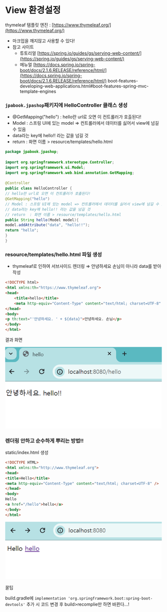 # View 환경설정

thymeleaf 템플릿 엔진 : [https://www.thymeleaf.org/](https://www.thymeleaf.org/)

- 마크업을 깨지않고 사용할 수 있다!
- 참고 사이트
    - 튜토리얼 [https://spring.io/guides/gs/serving-web-content/](https://spring.io/guides/gs/serving-web-content/)
    - 메뉴얼  [https://docs.spring.io/spring-boot/docs/2.1.6.RELEASE/reference/html/](https://docs.spring.io/spring-boot/docs/2.1.6.RELEASE/reference/html/)
      boot-features-developing-web-applications.html#boot-features-spring-mvc-template-engines

### `jpabook.jpashop`패키지에 HelloController 클래스 생성

- @GetMapping("hello") : hello란 url로 오면 이 컨트롤러가 호출된다!
- Model : 스프링 UI에 있는 model => 컨트롤러에서 데이터를 싫어서 view에 넘길 수 있음
- data라는 key에 hello!! 라는 값을 넘길 것
- return  : 화면 이름 > resource/templates/hello.html

```java
package jpabook.jpashop;

import org.springframework.stereotype.Controller;
import org.springframework.ui.Model;
import org.springframework.web.bind.annotation.GetMapping;

@Controller
public class HelloController {
// hello란 url로 오면 이 컨트롤러가 호출된다!
@GetMapping("hello")
// Model : 스프링 UI에 있는 model => 컨트롤러에서 데이터를 싫어서 view에 넘길 수 있음
// data라는 key에 hello!! 라는 값을 넘길 것
// return  : 화면 이름 > resource/templates/hello.html
public String hello(Model model){
model.addAttribute("data", "hello!!");
return "hello";
}
}
```

### resource/templates/hello.html 파일 생성

- thymeleaf로 인하여 서브사이드 렌더링 ⇒ 안녕하세요 손님이 아니라 data를 받아 작성

```html
<!DOCTYPE html>
<html xmlns:th="https://www.thymeleaf.org">
<head>
    <title>hello</title>
    <meta http-equiv="Content-Type" content="text/html; charset=UTF-8" />
</head>
<body>
<p th:text="'안녕하세요. ' + ${data}">안녕하세요. 손님</p>
</body>
</html>
```

  결과 화면

  ![Untitled](images/Untitled.png)

### 렌더링 안하고 순수하게 뿌리는 방법!!

static/index.html 생성

```html
<!DOCTYPE HTML>
<html xmlns:th="http://www.thymeleaf.org">
<head>
<title>Hello</title>
<meta http-equiv="Content-Type" content="text/html; charset=UTF-8" />
</head>
<body>
Hello
<a href="/hello">hello</a>
</body>
</html>
```

  ![Untitled](images/Untitled1.png)

  꿀팁

  build.gradle에 `implementation 'org.springframework.boot:spring-boot-devtools'` 추가 시 코드 변경 후 build>recomplie만 하면 바뀐다…!